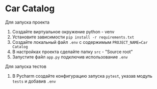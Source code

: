 # Car Catalog

Для запуска проекта 

1. Создайте виртуальное окружение python - venv
2. Установите зависимости `pip install -r requirements.txt`
3. Создайте локальный файл `.env` с содержимым `PROJECT_NAME=Car Catalog`
4. В настройках проекта сделайте папку `src` - "Source root"
5. Запустите файл `app.py` подключив использование `.env`

Для запуска тестов
1. В Pycharm создайте конфигурацию запуска `pytest`, указав модуль `tests` и добавив `.env`